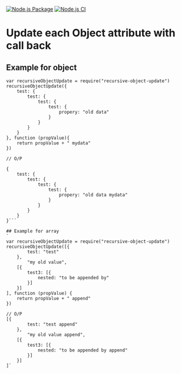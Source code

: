 [![Node.js Package](https://github.com/dnyaneshbhalerao/recursive-update-callback/actions/workflows/npm-publish.yml/badge.svg)](https://github.com/dnyaneshbhalerao/recursive-update-callback/actions/workflows/npm-publish.yml)
[![Node.js CI](https://github.com/dnyaneshbhalerao/recursive-update-callback/actions/workflows/node.js.yml/badge.svg)](https://github.com/dnyaneshbhalerao/recursive-update-callback/actions/workflows/node.js.yml)


# Update each Object attribute with call back

## Example for object

```
var recursiveObjectUpdate = require("recursive-object-update")
recursiveObjectUpdate({
    test: {
        test: {
            test: {
                test: {
                    propery: "old data"
                }
            }
        }
    }
}, function (propValue){
    return propValue + " mydata"
})

// O/P

{
    test: {
        test: {
            test: {
                test: {
                    propery: "old data mydata"
                }
            }
        }
    }
}```

## Example for array
`
var recursiveObjectUpdate = require("recursive-object-update")
recursiveObjectUpdate([{
        test: "test"
    },
        "my old value",
    [{
        test3: [{
            nested: "to be appended by"
        }]
    }]
], function (propValue) {
    return propValue + " append"
})

// O/P
[{
        test: "test append"
    },
        "my old value append",
    [{
        test3: [{
            nested: "to be appended by append"
        }]
    }]
]`
